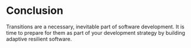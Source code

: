 # Conclusion

Transitions are a necessary, inevitable part of software development. It is time
to prepare for them as part of your development strategy by building adaptive
resilient software.
